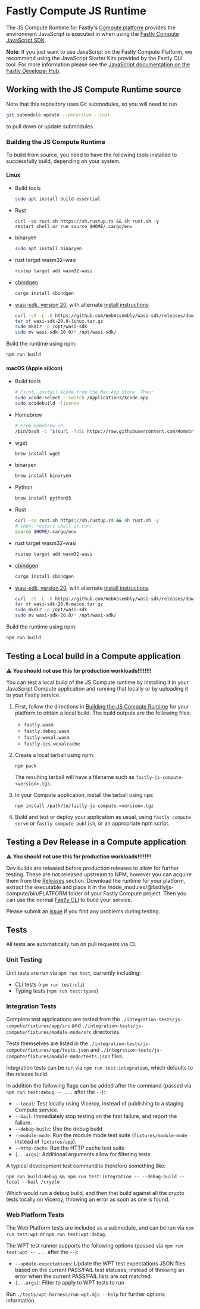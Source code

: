 # Fastly Compute JS Runtime

The JS Compute Runtime for Fastly's [Compute platform](https://www.fastly.com/products/edge-compute/serverless) provides the environment JavaScript is executed in when using the [Fastly Compute JavaScript SDK](https://www.npmjs.com/package/@fastly/js-compute).

**Note**: If you just want to use JavaScript on the Fastly Compute Platform, we recommend using the JavaScript Starter Kits provided by the Fastly CLI tool. For more information please see the [JavaScript documentation on the Fastly Developer Hub](https://developer.fastly.com/learning/compute/javascript/).

## Working with the JS Compute Runtime source

Note that this repository uses Git submodules, so you will need to run

```sh
git submodule update --recursive --init
```

to pull down or update submodules.

### Building the JS Compute Runtime

To build from source, you need to have the following tools installed to successfully build, depending on your system.

#### Linux

- Build tools
  ```sh
  sudo apt install build-essential
  ```
- Rust
  ```
  curl -so rust.sh https://sh.rustup.rs && sh rust.sh -y
  restart shell or run source $HOME/.cargo/env
  ```
- binaryen
  ```sh
  sudo apt install binaryen
  ```
- rust target wasm32-wasi
  ```sh
  rustup target add wasm32-wasi
  ```
- [cbindgen](https://github.com/eqrion/cbindgen#quick-start)
  ```sh
  cargo install cbindgen
  ```
- [wasi-sdk, version 20](https://github.com/WebAssembly/wasi-sdk/releases/tag/wasi-sdk-20),
  with alternate [install instructions](https://github.com/WebAssembly/wasi-sdk#install)
  ```sh
  curl -sS -L -O https://github.com/WebAssembly/wasi-sdk/releases/download/wasi-sdk-20/wasi-sdk-20.0-linux.tar.gz
  tar xf wasi-sdk-20.0-linux.tar.gz
  sudo mkdir -p /opt/wasi-sdk
  sudo mv wasi-sdk-20.0/* /opt/wasi-sdk/
  ```

Build the runtime using npm:
```sh
npm run build
```

#### macOS (Apple silicon)

- Build tools
  ```sh
  # First, install Xcode from the Mac App Store. Then:
  sudo xcode-select --switch /Applications/Xcode.app
  sudo xcodebuild -license
  ```
- Homebrew
  ```sh
  # From homebrew.sh
  /bin/bash -c "$(curl -fsSL https://raw.githubusercontent.com/Homebrew/install/HEAD/install.sh)"
  ```
- wget
  ```sh
  brew install wget
  ```
- binaryen
  ```sh
  brew install binaryen
  ```
- Python
  ```sh
  brew install python@3
  ``` 
- Rust
  ```sh
  curl -so rust.sh https://sh.rustup.rs && sh rust.sh -y
  # then, restart shell or run:
  source $HOME/.cargo/env
  ```
- rust target wasm32-wasi
  ```sh
  rustup target add wasm32-wasi
  ```
- [cbindgen](https://github.com/eqrion/cbindgen#quick-start)
  ```sh
  cargo install cbindgen
  ```
- [wasi-sdk, version 20](https://github.com/WebAssembly/wasi-sdk/releases/tag/wasi-sdk-20),
  with alternate [install instructions](https://github.com/WebAssembly/wasi-sdk#install)
  ```sh
  curl -sS -L -O https://github.com/WebAssembly/wasi-sdk/releases/download/wasi-sdk-20/wasi-sdk-20.0-macos.tar.gz
  tar xf wasi-sdk-20.0-macos.tar.gz
  sudo mkdir -p /opt/wasi-sdk
  sudo mv wasi-sdk-20.0/* /opt/wasi-sdk/
  ```

Build the runtime using npm:
```sh
npm run build
```

## Testing a Local build in a Compute application
:warning:	**You should not use this for production workloads!!!!!!!!**

You can test a local build of the JS Compute runtime by installing it in your JavaScript Compute application and running that locally or by uploading it to your Fastly service.

1. First, follow the directions in [Building the JS Compute Runtime](#building-the-js-compute-runtime) for your platform to obtain a local build. The build outputs are the following files:
   - `fastly.wasm`
   - `fastly.debug.wasm`
   - `fastly-weval.wasm`
   - `fastly-ics.wevalcache`

2. Create a local tarball using npm.
   ```shell
   npm pack
   ```

   The resulting tarball will have a filename such as `fastly-js-compute-<version>.tgz`.

3. In your Compute application, install the tarball using `npm`:
   ```shell
   npm install /path/to/fastly-js-compute-<version>.tgz
   ```

4. Build and test or deploy your application as usual, using `fastly compute serve` or `fastly compute publish`, or an appropriate npm script.

## Testing a Dev Release in a Compute application
:warning:	**You should not use this for production workloads!!!!!!!!**

Dev builds are released before production releases to allow for further testing. These are not released upstream to NPM, however you can acquire them from the [Releases](https://github.com/fastly/js-compute-runtime/releases/) section. Download the runtime for your platform, extract the executable and place it in the /node_modules/@fastly/js-compute/bin/PLATFORM folder of your Fastly Compute project. Then you can use the normal [Fastly CLI](https://github.com/fastly/cli) to build your service.

Please submit an [issue](https://github.com/fastly/js-compute-runtime/issues) if you find any problems during testing.

## Tests

All tests are automatically run on pull requests via CI.

### Unit Testing

Unit tests are run via `npm run test`, currently including:

* CLI tests (`npm run test:cli`)
* Typing tests (`npm run test:types`)

### Integration Tests

Complete test applications are tested from the `./integration-tests/js-compute/fixtures/app/src` and `./integration-tests/js-compute/fixtures/module-mode/src` directories.

Tests themselves are listed in the `./integration-tests/js-compute/fixtures/app/tests.json` and `./integration-tests/js-compute/fixtures/module-mode/tests.json` files.

Integration tests can be run via `npm run test:integration`, which defaults to the release build.

In addition the following flags can be added after the command (passed via `npm run test:debug -- ...` after the `--`):

* `--local`: Test locally using Viceroy, instead of publishing to a staging Compute service.
* `--bail`: Immediately stop testing on the first failure, and report the failure.
* `--debug-build`: Use the debug build
* `--module-mode`: Run the module mode test suite (`fixtures/module-mode` instead of `fixtures/app`).
* `--http-cache`: Run the HTTP cache test suite
* `[...args]`: Additional arguments allow for filtering tests

A typical development test command is therefore something like:

```
npm run build:debug && npm run test:integration -- --debug-build --local --bail /crypto
```

Which would run a debug build, and then that build against all the crypto tests locally on Viceroy, throwing an error as soon as one is found.

### Web Platform Tests

The Web Platform tests are included as a submodule, and can be run via `npm run test:wpt` or `npm run test:wpt:debug`.

The WPT test runner supports the following options (passed via `npm run test:wpt -- ...` after the `--`):

* `--update-expectations`: Update the WPT test expectations JSON files based on the current PASS/FAIL test statuses, instead of throwing an error when the current PASS/FAIL lists are not matched.
* `[...args]`: Filter to apply to WPT tests to run

Run `./tests/wpt-harness/run-wpt.mjs --help` for further options information.
